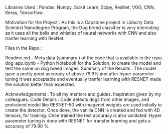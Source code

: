 Libraries Used : Pandas, Numpy, Scikit Learn, Scipy, ResNet, VGG, CNN, Keras, Tensorflow.

Motivation for the Project : As this is a Capstone project in Udacity Data Scientist Nanodegree Program, the Dog breed classifier is very interesting as it uses all the bells and whistles of neural networks with CNN and also tranfer learning with ResNet.

Files in the Repo :

Readme.md - Meta data (summary ) of the code that is available in the repo.
dog_app.ipynb - Python Notebook for the Solution, to create the model and test the same on dog breed images.
Summary of the Results : The model gave a pretty good accuracy of above 79.9% and after hyper parameter tuning it was acceptable and eventually tranfer learning with RESNET made the solution better than expected.

Acknowledgements : To all my mentors and guides.
Inspiration given by my colleagues.
Code Details : Code detects dogs from other images, and  pretrained model like RESNET-50 with imagenet weights are used initially to create the detector. Once done, the vanilla CNN is created and fed with 4D tensors, for training. Once trained  the test accuracy is also validated. Hyper parameter tuning is done with RESNET for transfer learning and gets a accuracy of 79.90 %.

